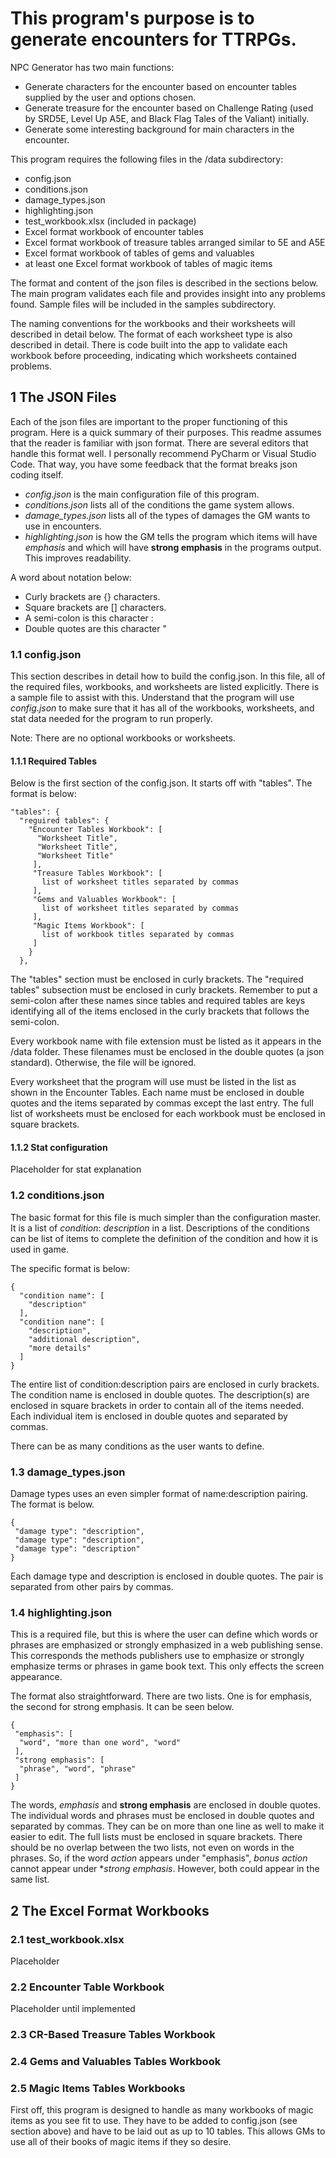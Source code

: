 # This program's purpose is to generate encounters for TTRPGs.

NPC Generator has two main functions:
- Generate characters for the encounter based on encounter tables supplied by the user and options chosen.
- Generate treasure for the encounter based on Challenge Rating (used by SRD5E, Level Up A5E, and Black Flag Tales of the Valiant) initially.
- Generate some interesting background for main characters in the encounter.

This program requires the following files in the /data subdirectory:
- config.json
- conditions.json
- damage_types.json
- highlighting.json
- test_workbook.xlsx (included in package)
- Excel format workbook of encounter tables
- Excel format workbook of treasure tables arranged similar to 5E and A5E
- Excel format workbook of tables of gems and valuables
- at least one Excel format workbook of tables of magic items

The format and content of the json files is described in the sections below. The main program validates each file and provides insight into any problems found. Sample files will be included in the samples subdirectory.

The naming conventions for the workbooks and their worksheets will described in detail below. The format of each worksheet type is also described in detail. There is code built into the app to validate each workbook before proceeding, indicating which worksheets contained problems.

## 1 The JSON Files

Each of the json files are important to the proper functioning of this program. Here is a quick summary of their purposes. This readme assumes that the reader is familiar with json format. There are several editors that handle this format well. I personally recommend PyCharm or Visual Studio Code. That way, you have some feedback that the format breaks json coding itself.

- _config.json_ is the main configuration file of this program. 
- _conditions.json_ lists all of the conditions the game system allows.
- _damage_types.json_ lists all of the types of damages the GM wants to use in encounters. 
- _highlighting.json_ is how the GM tells the program which items will have _emphasis_ and which will have __strong emphasis__ in the programs output. This improves readability.

A word about notation below:
- Curly brackets are {} characters.
- Square brackets are [] characters.
- A semi-colon is this character :
- Double quotes are this character "

### 1.1 config.json

This section describes in detail how to build the config.json. In this file, all of the required files, workbooks, and worksheets are listed explicitly. There is a sample file to assist with this. Understand that the program will use _config.json_ to make sure that it has all of the workbooks, worksheets, and stat data needed for the program to run properly.

Note: There are no optional workbooks or worksheets.

#### 1.1.1 Required Tables

Below is the first section of the config.json. It starts off with "tables". The format is below:

    "tables": {
      "reguired tables": {
        "Encounter Tables Workbook": [
          "Worksheet Title",
          "Worksheet Title",
          "Worksheet Title"
         ],
         "Treasure Tables Workbook": [
           list of worksheet titles separated by commas
         ],
         "Gems and Valuables Workbook": [
           list of worksheet titles separated by commas
         ],
         "Magic Items Workbook": [
           list of workbook titles separated by commas
         ]
        }
      },

The "tables" section must be enclosed in curly brackets. The "required tables" subsection must be enclosed in curly brackets. Remember to put a semi-colon after these names since tables and required tables are keys identifying all of the items enclosed in the curly brackets that follows the semi-colon.

Every workbook name with file extension must be listed as it appears in the /data folder. These filenames must be enclosed in the double quotes  (a json standard). Otherwise, the file will be ignored.

Every worksheet that the program will use must be listed in the list as shown in the Encounter Tables. Each name must be enclosed in double quotes and the items separated by commas except the last entry. The full list of worksheets must be enclosed for each workbook must be enclosed in square brackets.

#### 1.1.2 Stat configuration
Placeholder for stat explanation

### 1.2 conditions.json

The basic format for this file is much simpler than the configuration master. It is a list of *condition*: *description* in a list. Descriptions of the conditions can be list of items to complete the definition of the condition and how it is used in game.

The specific format is below:

    {
      "condition name": [
        "description"
      ],
      "condition nane": [
        "description",
        "additional description",
        "more details"
      ]
    }

The entire list of condition:description pairs are enclosed in curly brackets. The condition name is enclosed in double quotes. The description(s) are enclosed in square brackets in order to contain all of the items needed. Each individual item is enclosed in double quotes and separated by commas.

There can be as many conditions as the user wants to define.

### 1.3 damage_types.json

Damage types uses an even simpler format of name:description pairing. The format is below.

    {
     "damage type": "description",
     "damage type": "description",
     "damage type": "description"
    }

Each damage type and description is enclosed in double quotes. The pair is separated from other pairs by commas.

### 1.4 highlighting.json

This is a required file, but this is where the user can define which words or phrases are emphasized or strongly emphasized in a web publishing sense. This corresponds the methods publishers use to emphasize or strongly emphasize terms or phrases in game book text. This only effects the screen appearance.

The format also straightforward. There are two lists. One is for emphasis, the second for strong emphasis. It can be seen below.

    {
     "emphasis": [
      "word", "more than one word", "word"
     ],
     "strong emphasis": [
      "phrase", "word", "phrase"
     ]
    }

The words, *emphasis* and **strong emphasis** are enclosed in double quotes. The individual words and phrases must be enclosed in double quotes and separated by commas. They can be on more than one line as well to make it easier to edit. The full lists must be enclosed in square brackets. There should be no overlap between the two lists, not even on words in the phrases. So, if the word *action* appears under "emphasis", *bonus action* cannot appear under **strong emphasis*. However, both could appear in the same list.

## 2 The Excel Format Workbooks

### 2.1 test_workbook.xlsx

Placeholder

### 2.2 Encounter Table Workbook

Placeholder until implemented

### 2.3 CR-Based Treasure Tables Workbook

### 2.4 Gems and Valuables Tables Workbook

### 2.5 Magic Items Tables Workbooks

First off, this program is designed to handle as many workbooks of magic items as you see fit to use. They have to be added to config.json (see section above) and have to be laid out as up to 10 tables. This allows GMs to use all of their books of magic items if they so desire.

